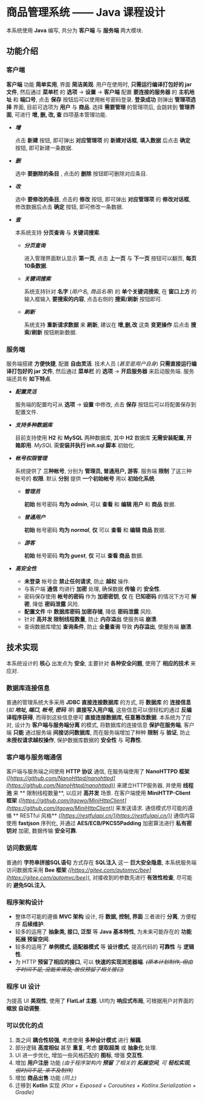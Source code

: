 # 商品管理系统 —— Java 课程设计

本系统使用 **Java** 编写, 共分为 **客户端** 与 **服务端** 两大模块.

## 功能介绍

### 客户端

**客户端** 功能 **简单实用**, 界面 **简洁美观**. 用户在使用时, **只需运行编译打包好的 jar 文件**, 然后通过 **菜单栏** 的 **选项** → **设置** → **客户端** 配置 **要连接的服务器**
的 **主机地址** 和 **端口号**, 点击 **保存** 按钮后可以使用帐号密码登录. **登录成功** 则弹出 **管理项选择** 界面, 目前可选项为 **用户** 与 **商品**. 选择 **需要管理** 的管理项后,
会跳转到 **管理界面**, 可进行 **增, 删, 改, 查** 四项基本管理功能.

- ***增***

  点击 **新建** 按钮, 即可弹出 **对应管理项** 的 **新建对话框**, **填入数据** 后点击 **确定** 按钮, 即可新建一条数据.

- ***删***

  选中 **要删除的条目** , 点击的 **删除** 按钮即可删除对应条目.

- ***改***

  选中 **要修改的条目**, 点击的 **修改** 按钮, 即可弹出 **对应管理项** 的 **修改对话框**, 修改数据后点击 **确定** 按钮, 即可修改一条数据.

- ***查***

  本系统支持 **分页查询** 与 **关键词搜索**.

    - ***分页查询***

      进入管理界面默认显示 **第一页**, 点击 **上一页** 与 **下一页** 按钮可以翻页, **每页10条数据**.

    - ***关键词搜索***

      系统支持针对 **名字** (*用户名, 商品名等*) 的 **单个关键词搜索**, 在 **窗口上方** 的输入框输入 **要搜索的内容**, 点击右侧的 **搜索/刷新** 按钮即可.

    - ***刷新***

      系统支持 **重新请求数据** 来 **刷新**, 建议在 **增,删,改** 这类 **变更操作** 后点击 **搜索/刷新** 按钮刷新数据.

### 服务端

服务端搭建 **方便快捷**, 配置 **自由灵活**. 技术人员 (*甚至是用户自身*) **只需直接运行编译打包好的 jar 文件**, 然后通过 **菜单栏** 的 **选项** → **开启服务器** 来启动服务端.
服务端还具有 **如下特点**.

- ***配置灵活***

  服务端的配置均可从 **选项** → **设置** 中修改, 点击 **保存** 按钮后可以将配置保存到配置文件.

- ***支持多种数据库***

  目前支持使用 **H2** 和 **MySQL** 两种数据库, 其中 **H2** 数据库 **无需安装配置, 开箱即用**. *MySQL* 需**安装并执行 init.sql 脚本** 初始化.

- ***帐号权限管理***

  系统提供了 **三种帐号**, 分别为 **管理员, 普通用户, 游客**. 服务端 **限制** 了这三种帐号的 **权限**. 默认 **分别** 提供 **一个初始帐号** 用以 **初始化系统**.

    - ***管理员***

      **初始** 帐号密码 **均为 *admin***, 可以 **查看** 和 **编辑 用户** 和 **商品** 数据.

    - ***普通用户***

      **初始** 帐号密码 **均为 *normal***, **仅** 可以 **查看** 和 **编辑 商品** 数据.

    - ***游客***

      **初始** 帐号密码 **均为 *guest***, **仅** 可以 **查看 商品** 数据.


- ***高安全性***

    - **未登录** 帐号会 **禁止任何请求**, 防止 **越权** 操作.
    - 与客户端 **通信** 均进行 **加密** 处理, 确保数据 **传输** 的 **安全性**.
    - 密码保存使用 **帐号的密码** 作为 **加密密钥**, **仅** 在 **已知密码** 的情况下方可 **解密**, 降低 **密码泄露** 风险.
    - **配置文件** 中 **数据库密码 加密存储**, 降低 **密码泄露** 风险.
    - 针对 **高并发 限制线程数量**, 防止 **内存溢出** 使服务端 **崩溃**.
    - 查询数据库增加 **查询条件**, 防止 **全量查询** 导致 **内存溢出**, 使服务端 **崩溃**.

## 技术实现

本系统设计的 **核心** 出发点为 **安全**, 主要针对 **各种安全问题**, 使用了 **相应的技术** 来应对.

### 数据库连接信息

普通的管理系统大多采用 **JDBC 直接连接数据库** 的方式, 将 **数据库** 的 **连接信息** (*如 **地址, 端口, 帐号, 密码** 等*) **直接写入用户端**, 这些信息可以很轻松的通过 **反编译程序获得**,
而得到这些信息便可 **直接连接数据库, 任意篡改数据**. 本系统为了应对, 设计为 **客户端与服务端分离** 的模式, 将数据库的连接信息 **保护在服务端**, 客户端 **只能** 通过服务端 **间接访问数据库**,
而在服务端增加了种种 **限制** 与 **验证**, 防止 **未授权请求越权操作**, 保护数据库数据的 **安全性** 与 **可靠性**.

### 客户端与服务端通信

客户端与服务端之间使用 **HTTP 协议** 通信, 在服务端使用了 **NanoHTTPD
框架** *([https://github.com/NanoHttpd/nanohttpd](https://github.com/NanoHttpd/nanohttpd))* 来建立HTTP服务器, 并使用 **线程池** 来 **
限制线程数量**, 以应对 **高并发** 场景. 在客户端使用 **MiniHTTP-Client
框架** *([https://github.com/itgowo/MiniHttpClient](https://github.com/itgowo/MiniHttpClient))* 来发送请求. 通信模式尽可能的遵循 **
RESTful 风格** *([https://restfulapi.cn/](https://restfulapi.cn/))* 通信内容使用 **fastjson** 序列化, 并通过 **AES/ECB/PKCS5Padding**
加密算法进行 **私有密钥对** 加密, 数据传输 **安全可靠**.

### 访问数据库

普通的 **字符串拼接SQL语句** 方式存在 **SQL注入** 这一 **巨大安全隐患**, 本系统服务端访问数据库采用 **Bee
框架** *([https://gitee.com/automvc/bee](https://gitee.com/automvc/bee))*, 对接收到的参数先进行 **有效性检查**, 尽可能的 **避免SQL注入**.

### 程序架构设计

- 整体尽可能的遵循 **MVC 架构** 设计, 将 **数据, 控制, 界面** 三者进行 **分离**, 方便程序 **后续维护**.
- 较多的运用了 **抽象类, 接口, 泛型** 等 **Java 基本特性**, 为未来可能存在的 **功能拓展 预留空间**.
- 较多的运用了 **单例模式, 适配器模式** 等 **设计模式**, 提高代码的 **可靠性** 与 **逻辑性**.
- 为 HTTP **预留了相应的接口**, 可以 **快速的实现浏览器端**. *~~(原本计划制作, 但由于时间不足, 没能来得及, 故仅预留了相关接口)~~*

### 程序 UI 设计

为提高 UI **美观性**, 使用了 **FlatLaf 主题**. UI均为 **响应式布局**, 可根据用户对界面的 **缩放 自动调整**.

### 可以优化的点

1. 类之间 **耦合性较强**, 考虑使用 **多种设计模式** 进行 **解藕**.
2. 部分逻辑 **高度相似** 甚至 **重复**, 考虑 **提取超类** 或 **抽象化** 处理.
3. UI 进一步优化, 增加一些风格匹配的 **图标**, 增强 **交互性**.
4. 增加 **用户注册** 功能 *(由于程序架构内 **预留** 了相关的 **拓展空间**, 可 **轻松实现**, ~~但时间不足, 来不及制作~~)*
5. 增加 **商品出售** 功能 *(同上)*
6. 迁移到 **Kotlin** 实现 *(Ktor + Exposed + Coroutines + Kotlinx.Serialization + Gradle)*